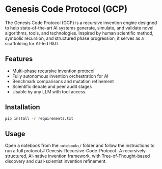 

# Genesis Code Protocol (GCP)

The Genesis Code Protocol (GCP) is a recursive invention engine designed to help state-of-the-art AI systems generate, simulate, and validate novel algorithms, tools, and technologies. Inspired by human scientific method, symbolic recursion, and structured phase progression, it serves as a scaffolding for AI-led R&D.

## Features

- Multi-phase recursive invention protocol
- Fully autonomous invention orchestration for AI
- Benchmark comparisons and mutation refinement
- Scientific debate and peer audit stages
- Usable by any LLM with tool access

## Installation

```bash
pip install -r requirements.txt
```

## Usage

Open a notebook from the `notebooks/` folder and follow the instructions to run a full protocol.# Genesis-Recursive-Code-Protocol-
A recursively-structured, AI-native invention framework, with Tree-of-Thought-based discovery and dual-scientist invention refinement.
